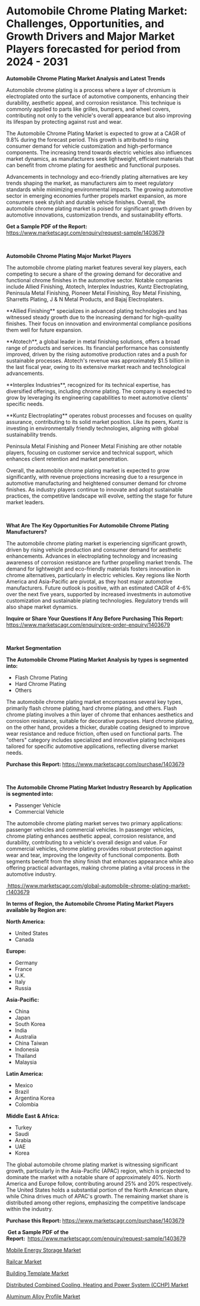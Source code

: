 <p><h1>Automobile Chrome Plating Market: Challenges, Opportunities, and Growth Drivers and Major Market Players forecasted for period from 2024 - 2031</h1></p><p><strong>Automobile Chrome Plating Market Analysis and Latest Trends</strong></p>
<p><p>Automobile chrome plating is a process where a layer of chromium is electroplated onto the surface of automotive components, enhancing their durability, aesthetic appeal, and corrosion resistance. This technique is commonly applied to parts like grilles, bumpers, and wheel covers, contributing not only to the vehicle's overall appearance but also improving its lifespan by protecting against rust and wear.</p><p>The Automobile Chrome Plating Market is expected to grow at a CAGR of 9.8% during the forecast period. This growth is attributed to rising consumer demand for vehicle customization and high-performance components. The increasing trend towards electric vehicles also influences market dynamics, as manufacturers seek lightweight, efficient materials that can benefit from chrome plating for aesthetic and functional purposes.</p><p>Advancements in technology and eco-friendly plating alternatives are key trends shaping the market, as manufacturers aim to meet regulatory standards while minimizing environmental impacts. The growing automotive sector in emerging economies further propels market expansion, as more consumers seek stylish and durable vehicle finishes. Overall, the automobile chrome plating market is poised for significant growth driven by automotive innovations, customization trends, and sustainability efforts.</p></p>
<p><strong>Get a Sample PDF of the Report:&nbsp;</strong> <a href="https://www.marketscagr.com/enquiry/request-sample/1403679?utm_campaign=1278&utm_medium=2&utm_source=Github&utm_content=ia&utm_term=23102024&utm_id=automobile-chrome-plating">https://www.marketscagr.com/enquiry/request-sample/1403679</a></p>
<p>&nbsp;</p>
<p><strong>Automobile Chrome Plating Major Market Players</strong></p>
<p><p>The automobile chrome plating market features several key players, each competing to secure a share of the growing demand for decorative and functional chrome finishes in the automotive sector. Notable companies include Allied Finishing, Atotech, Interplex Industries, Kuntz Electroplating, Peninsula Metal Finishing, Pioneer Metal Finishing, Roy Metal Finishing, Sharretts Plating, J & N Metal Products, and Bajaj Electroplaters.</p><p>**Allied Finishing** specializes in advanced plating technologies and has witnessed steady growth due to the increasing demand for high-quality finishes. Their focus on innovation and environmental compliance positions them well for future expansion.</p><p>**Atotech**, a global leader in metal finishing solutions, offers a broad range of products and services. Its financial performance has consistently improved, driven by the rising automotive production rates and a push for sustainable processes. Atotech's revenue was approximately $1.5 billion in the last fiscal year, owing to its extensive market reach and technological advancements. </p><p>**Interplex Industries**, recognized for its technical expertise, has diversified offerings, including chrome plating. The company is expected to grow by leveraging its engineering capabilities to meet automotive clients' specific needs.</p><p>**Kuntz Electroplating** operates robust processes and focuses on quality assurance, contributing to its solid market position. Like its peers, Kuntz is investing in environmentally friendly technologies, aligning with global sustainability trends.</p><p>Peninsula Metal Finishing and Pioneer Metal Finishing are other notable players, focusing on customer service and technical support, which enhances client retention and market penetration.</p><p>Overall, the automobile chrome plating market is expected to grow significantly, with revenue projections increasing due to a resurgence in automotive manufacturing and heightened consumer demand for chrome finishes. As industry players continue to innovate and adopt sustainable practices, the competitive landscape will evolve, setting the stage for future market leaders.</p></p>
<p>&nbsp;</p>
<p><strong>What Are The Key Opportunities For Automobile Chrome Plating Manufacturers?</strong></p>
<p><p>The automobile chrome plating market is experiencing significant growth, driven by rising vehicle production and consumer demand for aesthetic enhancements. Advances in electroplating technology and increasing awareness of corrosion resistance are further propelling market trends. The demand for lightweight and eco-friendly materials fosters innovation in chrome alternatives, particularly in electric vehicles. Key regions like North America and Asia-Pacific are pivotal, as they host major automotive manufacturers. Future outlook is positive, with an estimated CAGR of 4-6% over the next five years, supported by increased investments in automotive customization and sustainable plating technologies. Regulatory trends will also shape market dynamics.</p></p>
<p><strong>Inquire or Share Your Questions If Any Before Purchasing This Report:</strong> <a href="https://www.marketscagr.com/enquiry/pre-order-enquiry/1403679?utm_campaign=1278&utm_medium=2&utm_source=Github&utm_content=ia&utm_term=23102024&utm_id=automobile-chrome-plating">https://www.marketscagr.com/enquiry/pre-order-enquiry/1403679</a></p>
<p>&nbsp;</p>
<p><strong>Market Segmentation</strong></p>
<p><strong>The Automobile Chrome Plating Market Analysis by types is segmented into:</strong></p>
<p><ul><li>Flash Chrome Plating</li><li>Hard Chrome Plating</li><li>Others</li></ul></p>
<p><p>The automobile chrome plating market encompasses several key types, primarily flash chrome plating, hard chrome plating, and others. Flash chrome plating involves a thin layer of chrome that enhances aesthetics and corrosion resistance, suitable for decorative purposes. Hard chrome plating, on the other hand, provides a thicker, durable coating designed to improve wear resistance and reduce friction, often used on functional parts. The "others" category includes specialized and innovative plating techniques tailored for specific automotive applications, reflecting diverse market needs.</p></p>
<p><strong>Purchase this Report:&nbsp;</strong><a href="https://www.marketscagr.com/purchase/1403679?utm_campaign=1278&utm_medium=2&utm_source=Github&utm_content=ia&utm_term=23102024&utm_id=automobile-chrome-plating">https://www.marketscagr.com/purchase/1403679</a></p>
<p>&nbsp;</p>
<p><strong>The Automobile Chrome Plating Market Industry Research by Application is segmented into:</strong></p>
<p><ul><li>Passenger Vehicle</li><li>Commercial Vehicle</li></ul></p>
<p><p>The automobile chrome plating market serves two primary applications: passenger vehicles and commercial vehicles. In passenger vehicles, chrome plating enhances aesthetic appeal, corrosion resistance, and durability, contributing to a vehicle's overall design and value. For commercial vehicles, chrome plating provides robust protection against wear and tear, improving the longevity of functional components. Both segments benefit from the shiny finish that enhances appearance while also offering practical advantages, making chrome plating a vital process in the automotive industry.</p></p>
<p><a href="https://www.marketscagr.com/global-automobile-chrome-plating-market-r1403679?utm_campaign=1278&utm_medium=2&utm_source=Github&utm_content=ia&utm_term=23102024&utm_id=automobile-chrome-plating">&nbsp;https://www.marketscagr.com/global-automobile-chrome-plating-market-r1403679</a></p>
<p><strong>In terms of Region, the Automobile Chrome Plating Market Players available by Region are:</strong></p>
<p>
    <p> <strong> North America: </strong>
        <ul>
            <li>United States</li>
            <li>Canada</li>
        </ul>
        </p> 
    <p> <strong> Europe: </strong>
        <ul>
            <li>Germany</li>
            <li>France</li>
            <li>U.K.</li>
            <li>Italy</li>
            <li>Russia</li>
        </ul>
        </p> 
    <p> <strong> Asia-Pacific: </strong>
        <ul>
            <li>China</li>
            <li>Japan</li>
            <li>South Korea</li>
            <li>India</li>
            <li>Australia</li>
            <li>China Taiwan</li>
            <li>Indonesia</li>
            <li>Thailand</li>
            <li>Malaysia</li>
        </ul>
        </p> 
    <p> <strong> Latin America: </strong>
        <ul>
            <li>Mexico</li>
            <li>Brazil</li>
            <li>Argentina Korea</li>
            <li>Colombia</li>
        </ul>
        </p> 
    <p> <strong> Middle East & Africa: </strong>
        <ul>
            <li>Turkey</li>
            <li>Saudi</li>
            <li>Arabia</li>
            <li>UAE</li>
            <li>Korea</li>
        </ul>
    </p>
    </p>
<p><p>The global automobile chrome plating market is witnessing significant growth, particularly in the Asia-Pacific (APAC) region, which is projected to dominate the market with a notable share of approximately 40%. North America and Europe follow, contributing around 25% and 20% respectively. The United States holds a substantial portion of the North American share, while China drives much of APAC's growth. The remaining market share is distributed among other regions, emphasizing the competitive landscape within the industry.</p></p>
<p><strong>Purchase this Report: </strong><a href="https://www.marketscagr.com/purchase/1403679?utm_campaign=1278&utm_medium=2&utm_source=Github&utm_content=ia&utm_term=23102024&utm_id=automobile-chrome-plating">https://www.marketscagr.com/purchase/1403679</a></p>
<p>&nbsp;<strong>Get a Sample PDF of the Report:&nbsp;&nbsp;</strong><a href="https://www.marketscagr.com/enquiry/request-sample/1403679?utm_campaign=1278&utm_medium=2&utm_source=Github&utm_content=ia&utm_term=23102024&utm_id=automobile-chrome-plating">https://www.marketscagr.com/enquiry/request-sample/1403679</a></p>
<p><strong></strong></p>
<p><p><a href="https://www.linkedin.com/pulse/mobile-energy-storage-industry-sector-market-dynamics-future-ibibf?utm_campaign=1278&utm_medium=2&utm_source=Github&utm_content=ia&utm_term=23102024&utm_id=automobile-chrome-plating">Mobile Energy Storage Market</a></p><p><a href="https://www.linkedin.com/pulse/railcar-market-size-share-analysis-growth-trends-forecast-552jf?utm_campaign=1278&utm_medium=2&utm_source=Github&utm_content=ia&utm_term=23102024&utm_id=automobile-chrome-plating">Railcar Market</a></p><p><a href="https://github.com/elenif62bh/Market-Research-Report-List-1/blob/main/building-template-market.md?utm_campaign=1278&utm_medium=2&utm_source=Github&utm_content=ia&utm_term=23102024&utm_id=automobile-chrome-plating">Building Template Market</a></p><p><a href="https://github.com/deshawnj39lau/Market-Research-Report-List-1/blob/main/distributed-combined-cooling-heating-and-power-system-cchp-market.md?utm_campaign=1278&utm_medium=2&utm_source=Github&utm_content=ia&utm_term=23102024&utm_id=automobile-chrome-plating">Distributed Combined Cooling, Heating and Power System (CCHP) Market</a></p><p><a href="https://www.linkedin.com/pulse/insights-aluminum-alloy-profile-industry-market-financial-status-wir9f?utm_campaign=1278&utm_medium=2&utm_source=Github&utm_content=ia&utm_term=23102024&utm_id=automobile-chrome-plating">Aluminum Alloy Profile Market</a></p></p>